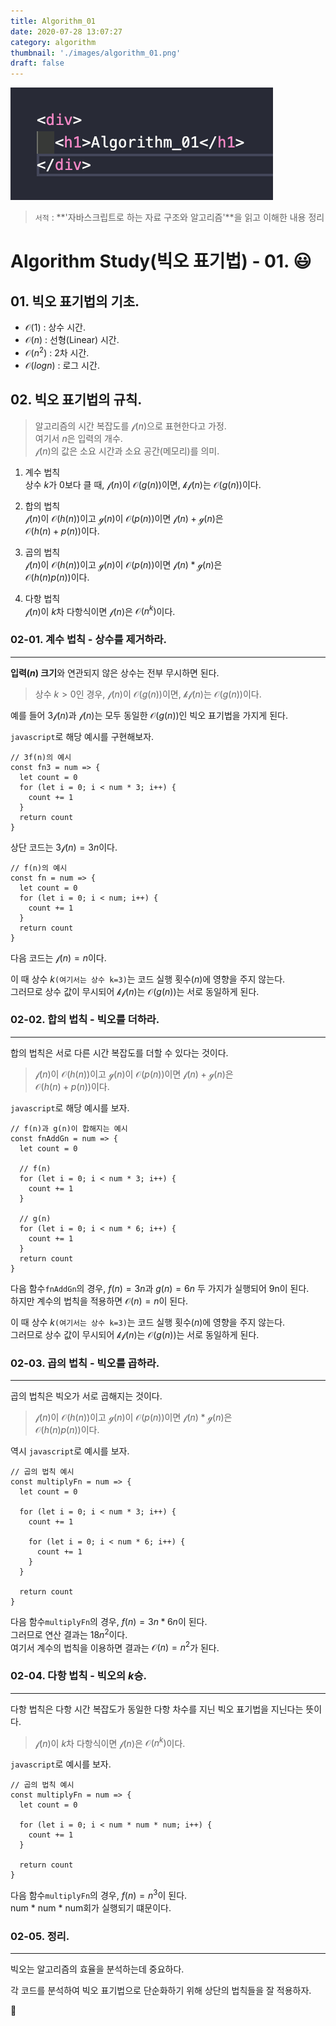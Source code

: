 ```yaml
---
title: Algorithm_01
date: 2020-07-28 13:07:27
category: algorithm
thumbnail: './images/algorithm_01.png'
draft: false
---
```


![](./images/algorithm_01.png)

> `서적` : **'자바스크립트로 하는 자료 구조와 알고리즘'**을 읽고 이해한 내용 정리

# Algorithm Study(빅오 표기법) - 01. 😃

## 01. 빅오 표기법의 기초.

- $\mathcal{O}(1)$ : 상수 시간.
- $\mathcal{O}(n)$ : 선형(Linear) 시간.
- $\mathcal{O}(n^2)$ : 2차 시간.
- $\mathcal{O}(log{}n)$ : 로그 시간.

## 02. 빅오 표기법의 규칙.

> 알고리즘의 시간 복잡도를 $\mathcal{f}(n)$으로 표현한다고 가정.  
> 여기서 $n$은 입력의 개수.  
> $\mathcal{f}(n)$의 값은 소요 시간과 소요 공간(메모리)를 의미.

1. 계수 법칙  
   상수 $k$가 $0$보다 클 때, $\mathcal{f}(n)$이 $\mathcal{O}(g(n))$이면, $\mathcal{kf}(n)$는 $\mathcal{O}(g(n))$이다.

2. 합의 법칙  
   $\mathcal{f}(n)$이 $\mathcal{O}(h(n))$이고 $\mathcal{g}(n)$이 $\mathcal{O}(p(n))$이면 $\mathcal{f}(n) + \mathcal{g}(n)$은  
   $\mathcal{O}(h(n) + p(n))$이다.

3. 곱의 법칙  
   $\mathcal{f}(n)$이 $\mathcal{O}(h(n))$이고 $\mathcal{g}(n)$이 $\mathcal{O}(p(n))$이면 $\mathcal{f}(n) * \mathcal{g}(n)$은  
   $\mathcal{O}(h(n)p(n))$이다.

4. 다항 법칙  
   $\mathcal{f}(n)$이 $k$차 다항식이면 $\mathcal{f}(n)$은 $\mathcal{O}(n^k)$이다.

### 02-01. 계수 법칙 - 상수를 제거하라.

---

**입력($n$) 크기**와 연관되지 않은 상수는 전부 무시하면 된다.

> 상수 $k > 0$인 경우, $\mathcal{f}(n)$이 $\mathcal{O}(g(n))$이면, $\mathcal{kf}(n)$는 $\mathcal{O}(g(n))$이다.

예를 들어 $3\mathcal{f}(n)$과 $\mathcal{f}(n)$는 모두 동일한 $\mathcal{O}(g(n))$인 빅오 표기법을 가지게 된다.

`javascript`로 해당 예시를 구현해보자.

```js{1}
// 3f(n)의 예시
const fn3 = num => {
  let count = 0
  for (let i = 0; i < num * 3; i++) {
    count += 1
  }
  return count
}
```

상단 코드는 $3\mathcal{f}(n)=3n$이다.

```js{1}
// f(n)의 예시
const fn = num => {
  let count = 0
  for (let i = 0; i < num; i++) {
    count += 1
  }
  return count
}
```

다음 코드는 $\mathcal{f}(n)=n$이다.

이 때 상수 $k$`(여기서는 상수 k=3)`는 코드 실행 횟수($n$)에 영향을 주지 않는다.  
그러므로 상수 값이 무시되어 $\mathcal{kf}(n)$는 $\mathcal{O}(g(n))$는 서로 동일하게 된다.

### 02-02. 합의 법칙 - 빅오를 더하라.

---

합의 법칙은 서로 다른 시간 복잡도를 더할 수 있다는 것이다.

> $\mathcal{f}(n)$이 $\mathcal{O}(h(n))$이고 $\mathcal{g}(n)$이 $\mathcal{O}(p(n))$이면 $\mathcal{f}(n) + \mathcal{g}(n)$은  
> $\mathcal{O}(h(n) + p(n))$이다.

`javascript`로 해당 예시를 보자.

```js{1}
// f(n)과 g(n)이 합해지는 예시
const fnAddGn = num => {
  let count = 0

  // f(n)
  for (let i = 0; i < num * 3; i++) {
    count += 1
  }

  // g(n)
  for (let i = 0; i < num * 6; i++) {
    count += 1
  }
  return count
}
```

다음 함수`fnAddGn`의 경우, $f(n)=3n$과 $g(n)=6n$ 두 가지가 실행되어 9n이 된다.  
하지만 계수의 법칙을 적용하면 $\mathcal{O}(n)=n$이 된다.

이 때 상수 $k$`(여기서는 상수 k=3)`는 코드 실행 횟수($n$)에 영향을 주지 않는다.  
그러므로 상수 값이 무시되어 $\mathcal{kf}(n)$는 $\mathcal{O}(g(n))$는 서로 동일하게 된다.

### 02-03. 곱의 법칙 - 빅오를 곱하라.

---

곱의 법칙은 빅오가 서로 곱해지는 것이다.

> $\mathcal{f}(n)$이 $\mathcal{O}(h(n))$이고 $\mathcal{g}(n)$이 $\mathcal{O}(p(n))$이면 $\mathcal{f}(n) * \mathcal{g}(n)$은  
> $\mathcal{O}(h(n)p(n))$이다.

역시 `javascript`로 예시를 보자.

```js{1}
// 곱의 법칙 예시
const multiplyFn = num => {
  let count = 0

  for (let i = 0; i < num * 3; i++) {
    count += 1

    for (let i = 0; i < num * 6; i++) {
      count += 1
    }
  }

  return count
}
```

다음 함수`multiplyFn`의 경우, $f(n)=3n*6n$이 된다.  
그러므로 연산 결과는 $18n^2$이다.  
여기서 계수의 법칙을 이용하면 결과는 $\mathcal{O}(n)=n^2$가 된다.

### 02-04. 다항 법칙 - 빅오의 $k$승.

---

다항 법칙은 다항 시간 복잡도가 동일한 다항 차수를 지닌 빅오 표기법을 지닌다는 뜻이다.

> $\mathcal{f}(n)$이 $k$차 다항식이면 $\mathcal{f}(n)$은 $\mathcal{O}(n^k)$이다.

`javascript`로 예시를 보자.

```js{1}
// 곱의 법칙 예시
const multiplyFn = num => {
  let count = 0

  for (let i = 0; i < num * num * num; i++) {
    count += 1
  }

  return count
}
```

다음 함수`multiplyFn`의 경우, $f(n)=n^3$이 된다.  
num \* num \* num회가 실행되기 떄문이다.

### 02-05. 정리.

---

빅오는 알고리즘의 효율을 분석하는데 중요하다.

각 코드를 분석하여 빅오 표기법으로 단순화하기 위해 상단의 법칙들을 잘 적용하자.

👋
